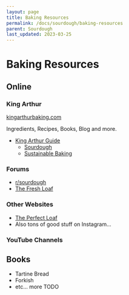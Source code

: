 ```yaml
---
layout: page
title: Baking Resources
permalink: /docs/sourdough/baking-resources
parent: Sourdough
last_updated: 2023-03-25
---
```


# Baking Resources

## Online

### King Arthur

[kingarthurbaking.com](https://www.kingarthurbaking.com/)

Ingredients, Recipes, Books, Blog and more.

- [King Arthur Guide](https://www.kingarthurbaking.com/learn/guides)
  - [Sourdough](https://www.kingarthurbaking.com/learn/guides/sourdough)
  - [Sustainable Baking](https://www.kingarthurbaking.com/learn/guides/guide-to-sustainable-baking)

### Forums

- [r/sourdough](https://www.reddit.com/r/Sourdough/)
- [The Fresh Loaf](https://www.thefreshloaf.com/forum)

### Other Websites

- [The Perfect Loaf](https://www.theperfectloaf.com/)
- Also tons of good stuff on Instagram...

### YouTube Channels

## Books

- Tartine Bread
- Forkish
- etc... more TODO
